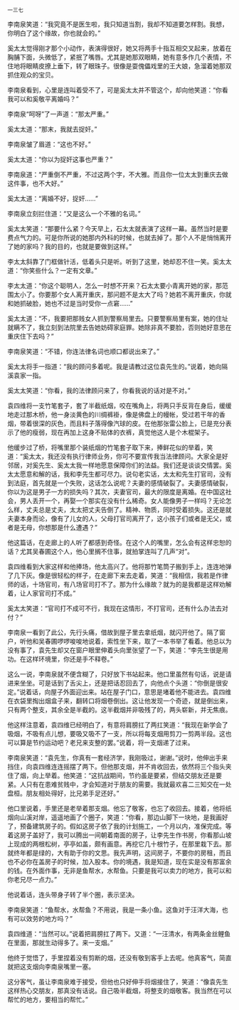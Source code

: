    一三七 

   李南泉笑道：“我究竟不是医生啦，我只知道当割，我却不知道要怎样割。我想，你明白了这个缘故，你也就会的。”

   奚太太觉得刚才那个小动作，表演得很好，她又将两手十指互相交叉起来，放着在胸脯下面，头微低了，紧抿了嘴唇。尤其是她那双眼睛，她有意多作几个表情，不住地将眼睛皮撩上垂下，转了眼珠子。很像是耍傀儡戏里的王大娘，急溜着她那双抓住观众的宝贝。

   李南泉看到，心里是连叫着受不了，可是奚太太并不管这个，却向他笑道：“你看我可以和奚敬平离婚吗？”

   李南泉“呵呀”了一声道：“那太严重。”

   奚太太道：“那末，我就去捉奸。”

   李南泉皱了眉道：“这也不好。”

   奚太太道：“你以为捉奸这事也严重？”

   李南泉道：“严重倒不严重，不过这两个字，不大雅。而且你一位太太到重庆去做这件事，也不大好。”

   奚太太道：“离婚不好，捉奸……”

   李南泉立刻拦住道：“又是这么一个不雅的名词。”

   奚太太笑道：“那要什么紧？今天早上，石太太就表演了这样一幕。虽然当时是要费点气力的。可是你所说的她那内外科的时候，也就去掉了。那个人不是悄悄离开了她的家吗？我的目的，也就是要做到这样。”

   李太太斜靠了门框做针活，低着头只是听。听到了这里，她却忍不住一笑。奚太太道：“你笑些什么？一定有文章。”

   李太太道：“你这个聪明人，怎么一时想不开来？石太太要小青离开她的家，那范围太小了。你要那个女人离开重庆，那问题不是太大了吗？她若不离开重庆，你就和她抓破脸，她也不过是当时受你一点窘……”

   奚太太道：“不，我要把那贱女人抓到警察局里去。只要警察局里有案，她的住址就瞒不了，我立刻到法院里去告她妨碍家庭罪。她除非真不要脸，否则她好意思在重庆住下去吗？”

   李南泉笑道：“不错，你连法律名词也顺口都说出来了。”

   奚太太将手一指道：“我的顾问多着呢。我是请教过这位袁先生的。”说着，她向隔溪袁家一指。

   奚太太笑道：“你看，我的法律顾问来了，你看我说的话对是不对。”

   袁四维将一支竹笔套子，套了半截纸烟，咬在嘴角上，将两只手反背在身后，缓缓地走过那木桥，他一身淡黄色的川绸裤褂，像是佛盘上的幔帐，受过若干年的香烟，带着很深的灰色，而且料子落得像汽球的皮。在他那张雷公脸上，已是充分表示了他的瘦弱，现在再加上这身不贴体的衣裤，真觉他这人是个木棍架子。

   他缓步过了桥，将嘴里那个装纸烟的竹笔套子取下来，捧鲜花似的举着，笑道：“奚太太，我还没有执行律师业务，你可不要宣传我当法律顾问。大家全是好邻居，对奚先生、奚太太我一样地愿意保障你们的法益。我们还是谈谈交情罢。奚太太愿意和解的话，我和李先生都可尽力。说句老实话，太太和先生打官司，没有到法庭，首先就是一个失败，这话怎么说呢？夫妻的感情破裂了。夫妻感情破裂，你以为这是男子一方的损失吗？其次，夫妻官司，最大的限度是离婚。在中国这社会，男人丢开一个，再娶一个那实在没有什么稀奇。女人能像男子一样吗？无论怎么样，丈夫总是丈夫，太太把丈夫告倒了。精神、物质，同时受着损失。这还是就夫妻本身而论，像有了儿女的人，父母打官司离开了，这小孩子们或者是无父，或者是无母，你想那是什么遭遇？”

   他这篇话，在走廊上的人听了都感到奇怪。在这个人的嘴里，怎么会有这样忠恕的话？尤其吴春圃这个人，他心里搁不住事，就拍掌连叫了几声“对”。

   袁四维看到大家这样和他捧场，他太高兴了。他将那竹笔筒子搬到手上，连连地弹了几下灰。像是很轻松的样子，在走廊下来去走着，笑道：“我相信，我若是作律师的话，十场官司，有八场官司打不了。那为什么缘故？就为的是我都是这样劝解着，让人家官司打不成。”

   奚太太笑道：“官司打不成可不行，我现在这情形，不打官司，还有什么办法去对付？”

   李南泉一看到了此公，先行头痛，借故到屋子里去拿纸烟，就闪开他了。隔了窗户，听他和吴春圃啰啰唆唆地说着，索性坐下来，取了一本书举了看着。他总以为没有事了，袁先生却又在窗户眼里伸着头向里张望了一下，笑道：“李先生很是用功。在这样环境里，你还是手不释卷。”

   这么一说，李南泉就不便含糊了，只好放下书站起来。他口里虽然有句话，说是请进来坐坐。可是话到了舌尖上，还是把话忍回去了，向他点个头道：“你倒是很安定。”说着话，向屋子外面迎出来。站在屋子门口，意思是堵着他不能进去。袁四维在衣袋里掏出烟盒子来，翻转口将烟卷倒出。这让他发现一个奇迹，就是倒出来，只有两个整支，其余全是半截的。这半截烟并非吸残了的，两头崭新，并无焦痕。

   他这样注意着，袁四维已经明白了，有意将肩膀扛了两扛笑道：“我现在新学会了吸烟，不吸有点儿想，要吸又吸不了一支，所以将每支烟用剪刀一剪两半段。这也可以算是节约运动吧？老兄来支整的罢。”说着，将一支烟递了过来。

   李南泉笑道：“袁先生，你真有一套经济学，我刚吸过，谢谢。”说时，他伸出手来挡住，向袁四维连连摇摆了两下。但他那支烟，并不肯收回去，依然将三个指头夹住了烟，向上举着。他笑道：“这抗战期间，节约虽是要紧，但结交朋友还是要紧。人只有在患难贫贱中，才会知道对于朋友的需要。我就最欢喜二三知交在一处盘桓。朋友相处得好，比兄弟手足还好。”

   他口里说着，手里还是老举着那支烟。他忘了敬客，也忘了收回去。接着，他将纸烟向山溪对岸，遥遥地画了个圈子，笑道：“你看，那边山脚下一块地，是我画好了，预备建筑房子的。假如这房子依了我的计划施工，一个月以内，准保完成。等着这房子盖好了，我可以腾出一间朝着南面的房子，让李先生作书房，你看那山坡上现成的两根松树，亭亭如盖，颇有画意。再挖它几十根竹子，在那里栽下去。那就终年都是绿的，大有助于你的文思。我先声明，这间房子，不要你的房租，而且也不必你在盖房子的时候，加入股本。你的境遇，我是知道，现在实是没有那富余的钱。在外面作事，无非是鱼帮水，水帮鱼。只要是我可以卖力的地方，我可以和你老兄尽一点力。”

   他说着话，连头带身子转了半个圈，表示坚决。

   李南泉笑道：“鱼帮水，水帮鱼？不用说，我是一条小鱼。这鱼对于汪洋大海，也有可以效劳的地方吗？”

   袁四维道：“当然可以。”说着把肩膀扛了两下。又道：“一汪清水，有两条金丝鲤鱼在里面，那就生动得多了。来一支烟。”

   他终于觉悟了，手里捏着没有剪断的烟，还没有敬到客手上去呢。他真客气，简直就把这支烟向李南泉嘴里一塞。

   这分客气，虽让李南泉难于接受，但他也只好伸手将烟接住了，笑道：“像袁先生这样热心交朋友，那真没有话说。自己吸半截烟，将整支的烟敬客。我当然在可以帮忙的地方，要相当的帮忙。”


